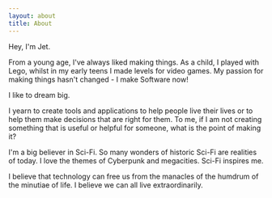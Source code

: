 ```yaml
---
layout: about
title: About
---
```

Hey, I'm Jet.

From a young age, I've always liked making things.
As a child, I played with Lego, whilst in my early teens I made levels for video games.
My passion for making things hasn't changed - I make Software now!

I like to dream big.

I yearn to create tools and applications to help people live their lives
or to help them make decisions that are right for them. 
To me, if I am not creating something that is useful or helpful for someone,
what is the point of making it?

I'm a big believer in Sci-Fi.
So many wonders of historic Sci-Fi are realities of today.
I love the themes of Cyberpunk and megacities.
Sci-Fi inspires me. 

I believe that technology can free us 
from the manacles of the humdrum of the minutiae of life.
I believe we can all live extraordinarily.
